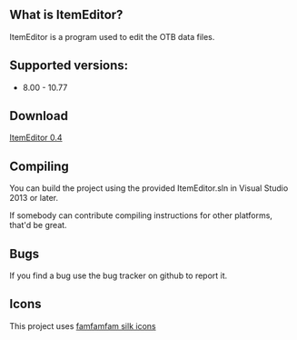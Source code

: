 What is ItemEditor?
----

ItemEditor is a program used to edit the OTB data files.

Supported versions:
----

* 8.00 - 10.77

Download
----

[ItemEditor 0.4](https://github.com/xtibia/ItemEditor/releases/tag/v0.4)

Compiling
----

You can build the project using the provided ItemEditor.sln in Visual Studio 2013 or later.

If somebody can contribute compiling instructions for other platforms, that'd be
great.

Bugs
----

If you find a bug use the bug tracker on github to report it.


Icons
----

This project uses [famfamfam silk icons](http://www.famfamfam.com/lab/icons/silk/)

